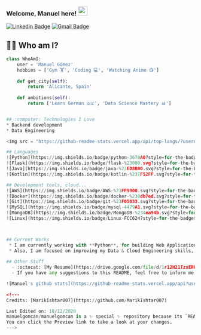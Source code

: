 
### Welcome, Manuel here! <img src="https://media.giphy.com/media/hvRJCLFzcasrR4ia7z/giphy.gif" width="25px">

[![Linkedin Badge](https://img.shields.io/badge/-manuelgomcan-blue?style=flat-square&logo=Linkedin&logoColor=white&link=https://www.linkedin.com/in/manuelgomcan)](https://www.linkedin.com/in/manuelgomcan) [![Gmail Badge](https://img.shields.io/badge/-manuelgomezcandelas@gmail.com-c14438?style=flat-square&logo=Gmail&logoColor=white&link=mailto:manuelgomezcandelas@gmail.com)](mailto:manuelgomezcandelas@gmail.com)

## 👨‍💻 Who am I?
```python
class WhoAmI:
    user = 'Manuel Gómez'
    hobbies = ['Gym 🏋️', 'Coding 💻', 'Watching Anime 📺']
    
    def get_city(self):
        return 'Alicante, Spain'
    
    def ambitions(self):
        return ['Learn German 🇩🇪', 'Data Science Mastery 📊']


## :computer: Technologies I Love
* Backend development
* Data Engineering

<img src = "https://github-readme-stats.vercel.app/api/top-langs/?username=manuelgomcan&layout=compact">

## Languages
![Python](https://img.shields.io/badge/python-3670A0?style=for-the-badge&logo=python&logoColor=ffdd54)
![Flask](https://img.shields.io/badge/flask-%23000.svg?style=for-the-badge&logo=flask&logoColor=white)
![Java](https://img.shields.io/badge/java-%23ED8B00.svg?style=for-the-badge&logo=openjdk&logoColor=white)
![Kotlin](https://img.shields.io/badge/kotlin-%237F52FF.svg?style=for-the-badge&logo=kotlin&logoColor=white)

## Development tools, cloud...
![AWS](https://img.shields.io/badge/AWS-%23FF9900.svg?style=for-the-badge&logo=amazon-aws&logoColor=white)
![Docker](https://img.shields.io/badge/docker-%230db7ed.svg?style=for-the-badge&logo=docker&logoColor=white)
![Git](https://img.shields.io/badge/git-%23F05033.svg?style=for-the-badge&logo=git&logoColor=white)
![MySQL](https://img.shields.io/badge/mysql-4479A1.svg?style=for-the-badge&logo=mysql&logoColor=white)
![MongoDB](https://img.shields.io/badge/MongoDB-%234ea94b.svg?style=for-the-badge&logo=mongodb&logoColor=white)
![Linux](https://img.shields.io/badge/Linux-FCC624?style=for-the-badge&logo=linux&logoColor=black)



## Current Works
 * I am currently working with **Python**, for building Web Applications **(Flask)** and Data Engineering. Also working on my degree with **Java**, **Spring**, **Kotlin** (Android), among others.
 * Also, I am focused on improving my Data & Cloud Engineering skills, learning tools such as **AWS, Terraform** or **Spark**.
 
## Other Stuff
  - :octocat: [My Resume](https://drive.google.com/file/d/1r12H21TzxERUdxrNbbqBRdv1hQOcU2ko/view?usp=sharing)
  - If you have any suggestions to this README, feel free to inform me.

![Manuel's github stats](https://github-readme-stats.vercel.app/api?username=manuelgomcan&show_icons=true&hide=[%22issues%22])
 
<!---
Credits: [MarikIshtar007](https://github.com/MarikIshtar007)

Last Edited on: 18/12/2020
manuelgomcan/manuelgomcan is a ✨ special ✨ repository because its `README.md` (this file) appears on your GitHub profile.
You can click the Preview link to take a look at your changes.
--->
